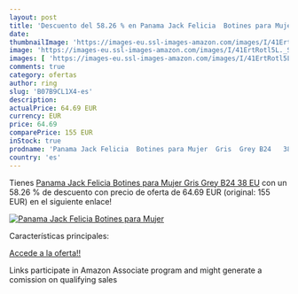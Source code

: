 ```yaml
---
layout: post
title: 'Descuento del 58.26 % en Panama Jack Felicia  Botines para Mujer '
date: 
thumbnailImage: 'https://images-eu.ssl-images-amazon.com/images/I/41ErtRotl5L._SL200_.jpg'
image: 'https://images-eu.ssl-images-amazon.com/images/I/41ErtRotl5L._SL200_.jpg'
images: [ 'https://images-eu.ssl-images-amazon.com/images/I/41ErtRotl5L._SL200_.jpg' ]
comments: true
category: ofertas
author: ring
slug: 'B07B9CL1X4-es'
description:
actualPrice: 64.69 EUR
currency: EUR
price: 64.69
comparePrice: 155 EUR
inStock: true
prodname: 'Panama Jack Felicia  Botines para Mujer  Gris  Grey B24   38 EU'
country: 'es'
---
```


Tienes [Panama Jack Felicia  Botines para Mujer  Gris  Grey B24   38 EU](https://www.amazon.es/dp/B07B9CL1X4/?tag=tolees-21) con un 58.26 % de descuento con precio de oferta de 64.69 EUR (original: 155 EUR) en el siguiente enlace!

[![Panama Jack Felicia  Botines para Mujer ](https://images-eu.ssl-images-amazon.com/images/I/41ErtRotl5L._SL200_.jpg)](https://www.amazon.es/dp/B07B9CL1X4/?tag=tolees-21)

Características principales:


[Accede a la oferta!!](https://www.amazon.es/dp/B07B9CL1X4/?tag=tolees-21)

Links participate in Amazon Associate program and might generate a comission on qualifying sales


